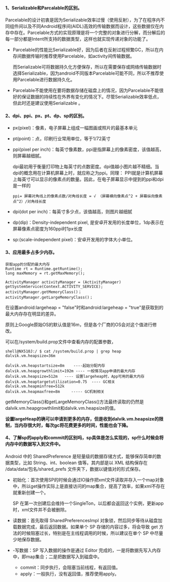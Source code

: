 #### 1、Serializable和Parcalable的区别。
Parcelable的设计初衷是因为Serializable效率过慢（使用反射），为了在程序内不同组件间以及不同Android程序间(AIDL)高效的传输数据而设计，这些数据仅在内存中存在。Parcelable方式的实现原理是将一个完整的对象进行分解，而分解后的每一部分都是Intent所支持的数据类型，这样也就实现传递对象的功能了。
- Parcelable的性能比Serializable好，因为后者在反射过程频繁GC，所以在内存间数据传输时推荐使用Parcelable，如activity间传输数据。

  而Serializable可将数据持久化方便保存，所以在需要保存或网络传输数据时选择Serializable，因为android不同版本Parcelable可能不同，所以不推荐使用Parcelable进行数据持久化。 

-  Parcelable不能使用在要将数据存储在磁盘上的情况，因为Parcelable不能很好的保证数据的持续性在外界有变化的情况下。尽管Serializable效率低点，但此时还是建议使用Serializable 。

#### 2、dpi、ppi、px、pt、dp、sp的区别。
- px(pixel)：像素，电子屏幕上组成一幅图画或照片的最基本单元
- pt(point)：点，印刷行业常用单位，等于1/72英寸
- ppi(pixel per inch)：每英寸像素数，ppi是指屏幕上的像素密度，该值越高，则屏幕越细腻。   

  dpi最初用于衡量打印物上每英寸的点数密度。dpi值越小图片越不精细。当dpi的概念用在计算机屏幕上时，就应称之为ppi。同理： PPI就是计算机屏幕上每英寸可以显示的像素点的数量。因此，在电子屏幕显示中提到的ppi和dpi是一样的
  
  `ppi= 屏幕对角线上的像素点数/对角线长度 = √ （屏幕横向像素点^2 + 屏幕纵向像素点^2）/对角线长度`

- dpi(dot per inch)：每英寸多少点，该值越高，则图片越细腻
- dp(dip)：Density-independent pixel, 是安卓开发用的长度单位，1dp表示在屏幕像素点密度为160ppi时1px长度
- sp:(scale-independent pixel)：安卓开发用的字体大小单位。

#### 3、应用最多占多少内存。
```
获取app的分配的最大内存
Runtime rt = Runtime.getRuntime();
long maxMemory = rt.getMaxMemory();

ActivityManager activityManager = (ActivityManager) getSystemService(Context.ACTIVITY_SERVICE);
activityManager.getMemoryClass()；
activityManager.getLargeMemoryClass()；
```
在设置android:largeheap = "false"时和android:largeheap = "true"是获取到的最大内存存在明显的差异。

原则上Google原始OS的默认值是16m，但是各个厂商的OS会对这个值进行修改。

可以在/system/build.prop文件中查看内存的配置参数，
```
shell@NX510J:/ $ cat /system/build.prop | grep heap
dalvik.vm.heapsize=36m
   
dalvik.vm.heapstartsize=8m    ----起始分配内存
dalvik.vm.heapgrowthlimit=192m ---- 一般情况app申请的最大内存 dalvik.vm.heapsize=512m   ---- 设置largeheap时，App可用的最大内存dalvik.vm.heaptargetutilization=0.75  ---- GC相关
dalvik.vm.heapminfree=512k
dalvik.vm.heapmaxfree=8m     ----- GC机制相关
```
getMemoryClass()和getLargeMemoryClass()方法最终读取的仍然是dalvik.vm.heapgrowthlimit和dalvik.vm.heapsize的值。

**设置largeHeap的确可以申请到更多的内存，但是收到dalvik.vm.heapsize的限制，当内存很大时，每次gc将花费更多的时间，性能也会下降。**

#### 4、了解sp的apply和commit的区别吗，sp具体是怎么实现的，sp什么时候会将内存中的数据写入到文件中。
Android 中的 SharedPreference 是轻量级的数据存储方式，能够保存简单的数据类型，比如 String、int、boolean 值等。其内部是以 XML 结构保存在 /data/data/包名/shared_prefs 文件夹下，数据以键值对的形式保存。

- 初始化：首次使用SP的时候会通过IO操作把xml文件读取并存入一个map对象中，所以get操作实际上是直接访问的map集合，提高了效率，如果xml不存在就重新创建一个。

  SP 在第一次创建后会维持一个SingleTon，以后都会返回这个实例，更新app时，xml文件并不会被删除。

- 读数据：首先取得 SharedPreferencesImpl 对象锁，然后同步等待从磁盘加载数据完成，最后返回数据。如果单个 SP 存储的内容过多，将会导致 get 方法的时候阻塞过长，特别是在主线程调用的时候，所以建议在单个 SP 中尽量少地保存数据。
- -写数据：SP 写入数据的操作是通过 Editor 完成的，一是将数据先写入内存中，即map集合；二是把数据写入到磁盘中。
  - commit：同步执行，会阻塞当前线程，有返回值。
  - apply：一般执行，没有返回值，推荐使用apply。 


